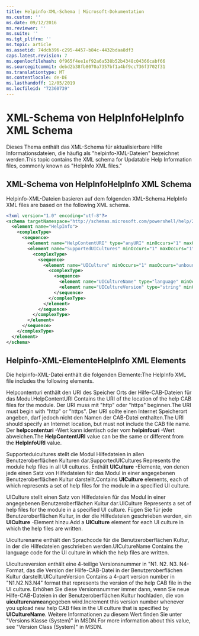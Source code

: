 ```yaml
---
title: Helpinfo-XML-Schema | Microsoft-Dokumentation
ms.custom: ''
ms.date: 09/12/2016
ms.reviewer: ''
ms.suite: ''
ms.tgt_pltfrm: ''
ms.topic: article
ms.assetid: 74dcb396-c295-4457-b84c-4432bdaa8df3
caps.latest.revision: 7
ms.openlocfilehash: 0f965f4ee1ef92a6a538b52b4348c04366cabf66
ms.sourcegitcommit: debd2b38fb8070a7357bf1a4bf9cc736f3702f31
ms.translationtype: MT
ms.contentlocale: de-DE
ms.lasthandoff: 12/05/2019
ms.locfileid: "72360739"
---
```

# <a name="helpinfo-xml-schema"></a><span data-ttu-id="176aa-102">XML-Schema von HelpInfo</span><span class="sxs-lookup"><span data-stu-id="176aa-102">HelpInfo XML Schema</span></span>

<span data-ttu-id="176aa-103">Dieses Thema enthält das XML-Schema für aktualisierbare Hilfe Informationsdateien, die häufig als "helpinfo-XML-Dateien" bezeichnet werden.</span><span class="sxs-lookup"><span data-stu-id="176aa-103">This topic contains the XML schema for Updatable Help Information files, commonly known as "HelpInfo XML files."</span></span>

## <a name="helpinfo-xml-schema"></a><span data-ttu-id="176aa-104">XML-Schema von HelpInfo</span><span class="sxs-lookup"><span data-stu-id="176aa-104">HelpInfo XML Schema</span></span>

<span data-ttu-id="176aa-105">Helpinfo-XML-Dateien basieren auf dem folgenden XML-Schema.</span><span class="sxs-lookup"><span data-stu-id="176aa-105">HelpInfo XML files are based on the following XML schema.</span></span>

```xml
<?xml version="1.0" encoding="utf-8"?>
<schema targetNamespace="http://schemas.microsoft.com/powershell/help/2010/05" xmlns="http://www.w3.org/2001/XMLSchema">
  <element name="HelpInfo">
    <complexType>
      <sequence>
        <element name="HelpContentURI" type="anyURI" minOccurs="1" maxOccurs="1" />
        <element name="SupportedUICultures" minOccurs="1" maxOccurs="1">
          <complexType>
            <sequence>
              <element name="UICulture" minOccurs="1" maxOccurs="unbounded">
                <complexType>
                  <sequence>
                    <element name="UICultureName" type="language" minOccurs="1" maxOccurs="1" />
                    <element name="UICultureVersion" type="string" minOccurs="1" maxOccurs="1" />
                  </sequence>
                </complexType>
              </element>
            </sequence>
          </complexType>
        </element>
      </sequence>
    </complexType>
  </element>
</schema>
```

## <a name="helpinfo-xml-elements"></a><span data-ttu-id="176aa-106">Helpinfo-XML-Elemente</span><span class="sxs-lookup"><span data-stu-id="176aa-106">HelpInfo XML Elements</span></span>

<span data-ttu-id="176aa-107">Die helpinfo-XML-Datei enthält die folgenden Elemente:</span><span class="sxs-lookup"><span data-stu-id="176aa-107">The HelpInfo XML file includes the following elements.</span></span>

<span data-ttu-id="176aa-108">Helpcontenturi enthält den URI des Speicher Orts der Hilfe-CAB-Dateien für das Modul.</span><span class="sxs-lookup"><span data-stu-id="176aa-108">HelpContentURI Contains the URI of the location of the help CAB files for the module.</span></span> <span data-ttu-id="176aa-109">Der URI muss mit "http" oder "https" beginnen.</span><span class="sxs-lookup"><span data-stu-id="176aa-109">The URI must begin with "http" or "https".</span></span> <span data-ttu-id="176aa-110">Der URI sollte einen Internet Speicherort angeben, darf jedoch nicht den Namen der CAB-Datei enthalten.</span><span class="sxs-lookup"><span data-stu-id="176aa-110">The URI should specify an Internet location, but must not include the CAB file name.</span></span> <span data-ttu-id="176aa-111">Der **helpcontenturi** -Wert kann identisch oder vom **helpinfouri** -Wert abweichen.</span><span class="sxs-lookup"><span data-stu-id="176aa-111">The **HelpContentURI** value can be the  same or different from the **HelpInfoURI** value.</span></span>

<span data-ttu-id="176aa-112">Supporteduicultures stellt die Modul Hilfedateien in allen Benutzeroberflächen Kulturen dar.</span><span class="sxs-lookup"><span data-stu-id="176aa-112">SupportedUICultures Represents the module help files in all UI cultures.</span></span> <span data-ttu-id="176aa-113">Enthält **UICulture** -Elemente, von denen jede einen Satz von Hilfedateien für das Modul in einer angegebenen Benutzeroberflächen Kultur darstellt.</span><span class="sxs-lookup"><span data-stu-id="176aa-113">Contains **UICulture** elements, each of which represents a set of help files for the module in a specified UI culture.</span></span>

<span data-ttu-id="176aa-114">UICulture stellt einen Satz von Hilfedateien für das Modul in einer angegebenen Benutzeroberflächen Kultur dar.</span><span class="sxs-lookup"><span data-stu-id="176aa-114">UICulture Represents a set of help files for the module in a specified UI culture.</span></span> <span data-ttu-id="176aa-115">Fügen Sie für jede Benutzeroberflächen Kultur, in der die Hilfedateien geschrieben werden, ein **UICulture** -Element hinzu.</span><span class="sxs-lookup"><span data-stu-id="176aa-115">Add a **UICulture** element for each UI culture in which the help files are written.</span></span>

<span data-ttu-id="176aa-116">Uiculturename enthält den Sprachcode für die Benutzeroberflächen Kultur, in der die Hilfedateien geschrieben werden.</span><span class="sxs-lookup"><span data-stu-id="176aa-116">UICultureName Contains the language code for the UI culture in which the help files are written.</span></span>

<span data-ttu-id="176aa-117">Uicultureversion enthält eine 4-teilige Versionsnummer in "N1. N2. N3. N4-Format, das die Version der Hilfe-CAB-Datei in der Benutzeroberflächen Kultur darstellt.</span><span class="sxs-lookup"><span data-stu-id="176aa-117">UICultureVersion Contains a 4-part version number in "N1.N2.N3.N4" format that represents the version of the help CAB file in the UI culture.</span></span> <span data-ttu-id="176aa-118">Erhöhen Sie diese Versionsnummer immer dann, wenn Sie neue Hilfe-CAB-Dateien in der Benutzeroberflächen Kultur hochladen, die von **uiculturename**angegeben wird.</span><span class="sxs-lookup"><span data-stu-id="176aa-118">Increment this version number whenever you upload new help CAB files in the UI culture that is specified by **UICultureName**.</span></span> <span data-ttu-id="176aa-119">Weitere Informationen zu diesem Wert finden Sie unter "Versions Klasse (System)" in MSDN.</span><span class="sxs-lookup"><span data-stu-id="176aa-119">For more information about this value, see "Version Class (System)" in MSDN.</span></span>